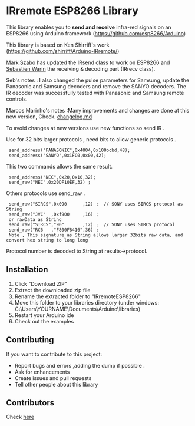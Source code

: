 # IRremote ESP8266 Library

This library enables you to **send and receive** infra-red signals on an ESP8266 using Arduino framework (https://github.com/esp8266/Arduino)

This library is based on Ken Shirriff's work (https://github.com/shirriff/Arduino-IRremote/)

[Mark Szabo](https://github.com/markszabo/IRremoteESP8266) has updated the IRsend class to work on ESP8266 and [Sebastien Warin](https://github.com/sebastienwarin/IRremoteESP8266) the receiving & decoding part (IRrecv class).

Seb's notes : I also changed the pulse parameters for Samsung, update the Panasonic and Samsung decoders and remove the SANYO decoders. The IR decoder was successfully tested with Panasonic and Samsung remote controls.

Marcos Marinho's notes :Many improvements and changes are done at this new version,  Check.  [changelog.md](changelog.md)

To avoid changes at new versions use new functions so send IR . 

Use for 32 bits  larger protocols , need bits to allow generic protocols  . 

     send_address("PANASONIC",0x4004,0x100bcbd,48); 
     send_address("SANYO",0x1FC0,0x00,42); 

This two commands allows the same result. 

     send_address("NEC",0x20,0x10,32); 
     send_raw("NEC",0x20DF10EF,32) ; 

Others protocols use send_raw .
   
     send_raw("SIRCS",0x090      ,12) ;  // SONY uses SIRCS protocol as String
     send_raw("JVC"  ,0xf900     ,16) ;
     or rawData as String 
     send_raw("SIRCS","90"       ,12) ;  // SONY uses SIRCS protocol 
     send_raw("RC6   ,"F800F8416",36) ; 
     Note , This signature as String allows larger 32bits raw data, and convert hex string to long long 
     
             
Protocol number is decoded to String at results->protocol. 

## Installation
1. Click "Download ZIP" 
2. Extract the downloaded zip file 
3. Rename the extracted folder to "IRremoteESP8266"
4. Move this folder to your libraries directory (under windows: C:\Users\YOURNAME\Documents\Arduino\libraries\)
5. Restart your Arduino ide
6. Check out the examples

## Contributing
If you want to contribute to this project:
- Report bugs and errors ,adding the dump if possible . 
- Ask for enhancements
- Create issues and pull requests
- Tell other people about this library

## Contributors
Check [here](Contributors.md)
